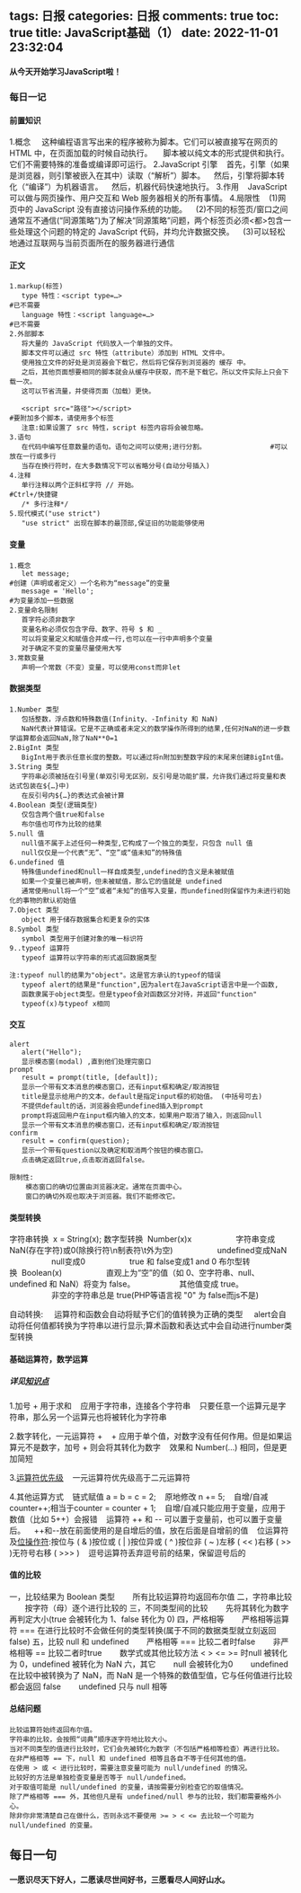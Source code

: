 tags: 日报
categories: 日报
comments: true
toc: true
title: JavaScript基础（1）
date: 2022-11-01 23:32:04
---

#### 从今天开始学习JavaScript啦！

### 每日一记
#### 前置知识
1.概念
&nbsp; &nbsp; 这种编程语言写出来的程序被称为脚本。它们可以被直接写在网页的 HTML 中，在页面加载的时候自动执行。
&nbsp; &nbsp; 脚本被以纯文本的形式提供和执行。它们不需要特殊的准备或编译即可运行。
2.JavaScript 引擎
&nbsp; &nbsp;首先，引擎（如果是浏览器，则引擎被嵌入在其中）读取（“解析”）脚本。
&nbsp; &nbsp;然后，引擎将脚本转化（“编译”）为机器语言。
&nbsp; &nbsp;然后，机器代码快速地执行。
3.作用
&nbsp; &nbsp;JavaScript 可以做与网页操作、用户交互和 Web 服务器相关的所有事情。
4.局限性
&nbsp; &nbsp;(1)网页中的 JavaScript 没有直接访问操作系统的功能。
&nbsp; &nbsp;(2)不同的标签页/窗口之间通常互不通信(“同源策略”)为了解决“同源策略”问题，两个标签页必须<都>包含一些处理这个问题的特定的 JavaScript 代码，并均允许数据交换。
&nbsp; &nbsp;(3)可以轻松地通过互联网与当前页面所在的服务器进行通信

#### 正文
```
1.markup(标签)
   type 特性：<script type=…>                                           #已不需要
   language 特性：<script language=…>                                   #已不需要
2.外部脚本
   将大量的 JavaScript 代码放入一个单独的文件。
   脚本文件可以通过 src 特性（attribute）添加到 HTML 文件中。
   使用独立文件的好处是浏览器会下载它，然后将它保存到浏览器的 缓存 中。
   之后，其他页面想要相同的脚本就会从缓存中获取，而不是下载它。所以文件实际上只会下载一次。
   这可以节省流量，并使得页面（加载）更快。

   <script src="路径"></script>                                        #要附加多个脚本，请使用多个标签
   注意:如果设置了 src 特性，script 标签内容将会被忽略。
3.语句
   在代码中编写任意数量的语句。语句之间可以使用;进行分割。                #可以放在一行或多行
   当存在换行符时，在大多数情况下可以省略分号(自动分号插入)
4.注释
   单行注释以两个正斜杠字符 // 开始。                                    #Ctrl+/快捷键
   /* 多行注释*/
5.现代模式("use strict")
   "use strict" 出现在脚本的最顶部,保证旧的功能能够使用
``` 

#### 变量
```
1.概念
   let message;                                                        #创建（声明或者定义）一个名称为“message”的变量
   message = 'Hello';                                                  #为变量添加一些数据
2.变量命名限制
   首字符必须非数字
   变量名称必须仅包含字母、数字、符号 $ 和 _
   可以将变量定义和赋值合并成一行,也可以在一行中声明多个变量
   对于确定不变的变量尽量使用大写
3.常数变量
   声明一个常数（不变）变量，可以使用const而非let
``` 

#### 数据类型
```
1.Number 类型
   包括整数，浮点数和特殊数值(Infinity、-Infinity 和 NaN)
   NaN代表计算错误。它是不正确或者未定义的数学操作所得到的结果,任何对NaN的进一步数学运算都会返回NaN,除了NaN**0=1
2.BigInt 类型
   BigInt用于表示任意长度的整数。可以通过将n附加到整数字段的末尾来创建BigInt值。
3.String 类型
   字符串必须被括在引号里(单双引号无区别，反引号是功能扩展，允许我们通过将变量和表达式包装在${…}中)
   在反引号内${…}的表达式会被计算
4.Boolean 类型(逻辑类型)
   仅包含两个值true和false
   布尔值也可作为比较的结果
5.null 值
   null值不属于上述任何一种类型,它构成了一个独立的类型，只包含 null 值
   null仅仅是一个代表“无”、“空”或“值未知”的特殊值
6.undefined 值
   特殊值undefined和null一样自成类型,undefined的含义是未被赋值
   如果一个变量已被声明，但未被赋值，那么它的值就是 undefined
   通常使用null将一个“空”或者“未知”的值写入变量，而undefined则保留作为未进行初始化的事物的默认初始值
7.Object 类型
   object 用于储存数据集合和更复杂的实体
8.Symbol 类型
   symbol 类型用于创建对象的唯一标识符
9..typeof 运算符
   typeof 运算符以字符串的形式返回数据类型

注:typeof null的结果为"object"。这是官方承认的typeof的错误
   typeof alert的结果是"function",因为alert在JavaScript语言中是一个函数,
   函数隶属于object类型。但是typeof会对函数区分对待，并返回"function"
   typeof(x)与typeof x相同
```

#### 交互
```
alert
   alert("Hello");
   显示模态窗(modal) ,直到他们处理完窗口
prompt
   result = prompt(title, [default]);
   显示一个带有文本消息的模态窗口，还有input框和确定/取消按钮
   title是显示给用户的文本，default是指定input框的初始值。 (中括号可去)
   不提供default的话，浏览器会把undefined插入到prompt
   prompt将返回用户在input框内输入的文本，如果用户取消了输入，则返回null
   显示一个带有文本消息的模态窗口，还有input框和确定/取消按钮
confirm
   result = confirm(question);
   显示一个带有question以及确定和取消两个按钮的模态窗口。
   点击确定返回true,点击取消返回false。

限制性:
    模态窗口的确切位置由浏览器决定。通常在页面中心。
    窗口的确切外观也取决于浏览器。我们不能修改它。
```

#### 类型转换
字符串转换&nbsp;&nbsp;x = String(x);
数字型转换&nbsp;&nbsp;Number(x)x
&nbsp;&nbsp;&nbsp;&nbsp;&nbsp;&nbsp;&nbsp;&nbsp;&nbsp;&nbsp;&nbsp;&nbsp;&nbsp;&nbsp;&nbsp;&nbsp;&nbsp;&nbsp;&nbsp;字符串变成NaN(存在字符)或0(除换行符\n制表符\t外为空)
&nbsp;&nbsp;&nbsp;&nbsp;&nbsp;&nbsp;&nbsp;&nbsp;&nbsp;&nbsp;&nbsp;&nbsp;&nbsp;&nbsp;&nbsp;&nbsp;&nbsp;&nbsp;&nbsp;undefined变成NaN
&nbsp;&nbsp;&nbsp;&nbsp;&nbsp;&nbsp;&nbsp;&nbsp;&nbsp;&nbsp;&nbsp;&nbsp;&nbsp;&nbsp;&nbsp;&nbsp;&nbsp;&nbsp;&nbsp;null变成0
&nbsp;&nbsp;&nbsp;&nbsp;&nbsp;&nbsp;&nbsp;&nbsp;&nbsp;&nbsp;&nbsp;&nbsp;&nbsp;&nbsp;&nbsp;&nbsp;&nbsp;&nbsp;&nbsp;true 和 false变成1 and 0
布尔型转换&nbsp;&nbsp;Boolean(x)
&nbsp;&nbsp;&nbsp;&nbsp;&nbsp;&nbsp;&nbsp;&nbsp;&nbsp;&nbsp;&nbsp;&nbsp;&nbsp;&nbsp;&nbsp;&nbsp;&nbsp;&nbsp;&nbsp;直观上为“空”的值（如 0、空字符串、null、undefined 和 NaN）将变为 false。
&nbsp;&nbsp;&nbsp;&nbsp;&nbsp;&nbsp;&nbsp;&nbsp;&nbsp;&nbsp;&nbsp;&nbsp;&nbsp;&nbsp;&nbsp;&nbsp;&nbsp;&nbsp;&nbsp;其他值变成 true。
&nbsp;&nbsp;&nbsp;&nbsp;&nbsp;&nbsp;&nbsp;&nbsp;&nbsp;&nbsp;&nbsp;&nbsp;&nbsp;&nbsp;&nbsp;&nbsp;&nbsp;&nbsp;&nbsp;非空的字符串总是 true(PHP等语言视 "0" 为 false而js不是)


自动转换:
&nbsp;&nbsp;&nbsp;&nbsp;运算符和函数会自动将赋予它们的值转换为正确的类型
&nbsp;&nbsp;&nbsp;&nbsp;alert会自动将任何值都转换为字符串以进行显示;算术函数和表达式中会自动进行number类型转换

#### 基础运算符，数学运算
##### 详见[知识点](https://zh.javascript.info/operators#yong-er-yuan-yun-suan-fu-lian-jie-zi-fu-chuan)
1.加号 + 用于求和
&nbsp;&nbsp;&nbsp;应用于字符串，连接各个字符串
&nbsp;&nbsp;&nbsp;只要任意一个运算元是字符串，那么另一个运算元也将被转化为字符串

2.数字转化，一元运算符 +
&nbsp;&nbsp;&nbsp;+ 应用于单个值，对数字没有任何作用。但是如果运算元不是数字，加号 + 则会将其转化为数字
&nbsp;&nbsp;&nbsp;效果和 Number(...) 相同，但是更加简短

3.[运算符优先级](https://developer.mozilla.org/en-US/docs/Web/JavaScript/Reference/Operators/Operator_Precedence)
&nbsp;&nbsp;&nbsp;一元运算符优先级高于二元运算符

4.其他运算方式
&nbsp;&nbsp;&nbsp;链式赋值 a = b = c = 2;
&nbsp;&nbsp;&nbsp;原地修改 n += 5;
&nbsp;&nbsp;&nbsp;自增/自减counter++;相当于counter = counter + 1;
&nbsp;&nbsp;&nbsp;自增/自减只能应用于变量，应用于数值（比如 5++）会报错
&nbsp;&nbsp;&nbsp;运算符 ++ 和 -- 可以置于变量前，也可以置于变量后。
&nbsp;&nbsp;&nbsp;++和--放在前面使用的是自增后的值，放在后面是自增前的值
&nbsp;&nbsp;&nbsp;位运算符及[位操作符](https://developer.mozilla.org/en-US/docs/Web/JavaScript/Guide/Expressions_and_Operators#bitwise_operators):按位与 ( & )按位或 ( | )按位异或 ( ^ )按位非 ( ~ )左移 ( << )右移 ( >> )无符号右移 ( >>> )
&nbsp;&nbsp;&nbsp;逗号运算符丢弃逗号前的结果，保留逗号后的

#### 值的比较
一，比较结果为 Boolean 类型
&nbsp;&nbsp;&nbsp;&nbsp;&nbsp;&nbsp;&nbsp;所有比较运算符均返回布尔值
二，字符串比较
&nbsp;&nbsp;&nbsp;&nbsp;&nbsp;&nbsp;&nbsp;按字符（母）逐个进行比较的
三，不同类型间的比较
&nbsp;&nbsp;&nbsp;&nbsp;&nbsp;&nbsp;&nbsp;先将其转化为数字再判定大小(true 会被转化为 1、false 转化为 0)
四，严格相等
&nbsp;&nbsp;&nbsp;&nbsp;&nbsp;&nbsp;&nbsp;严格相等运算符 === 在进行比较时不会做任何的类型转换(属于不同的数据类型就立刻返回 false)
五，比较 null 和 undefined
&nbsp;&nbsp;&nbsp;&nbsp;&nbsp;&nbsp;&nbsp;严格相等 === 比较二者时false
&nbsp;&nbsp;&nbsp;&nbsp;&nbsp;&nbsp;&nbsp;非严格相等 == 比较二者时true
&nbsp;&nbsp;&nbsp;&nbsp;&nbsp;&nbsp;&nbsp;数学式或其他比较方法 < > <= >= 时null 被转化为 0，undefined 被转化为 NaN
六，其它
&nbsp;&nbsp;&nbsp;&nbsp;&nbsp;&nbsp;&nbsp;null 会被转化为0
&nbsp;&nbsp;&nbsp;&nbsp;&nbsp;&nbsp;&nbsp;undefined 在比较中被转换为了 NaN，而 NaN 是一个特殊的数值型值，它与任何值进行比较都会返回 false
&nbsp;&nbsp;&nbsp;&nbsp;&nbsp;&nbsp;&nbsp;undefined 只与 null 相等

#### 总结问题
```
比较运算符始终返回布尔值。
字符串的比较，会按照“词典”顺序逐字符地比较大小。
当对不同类型的值进行比较时，它们会先被转化为数字（不包括严格相等检查）再进行比较。
在非严格相等 == 下，null 和 undefined 相等且各自不等于任何其他的值。
在使用 > 或 < 进行比较时，需要注意变量可能为 null/undefined 的情况。
比较好的方法是单独检查变量是否等于 null/undefined。
对于取值可能是 null/undefined 的变量，请按需要分别检查它的取值情况。
除了严格相等 === 外，其他但凡是有 undefined/null 参与的比较，我们都需要格外小心。
除非你非常清楚自己在做什么，否则永远不要使用 >= > < <= 去比较一个可能为 null/undefined 的变量。
```
## 每日一句
#### 一愿识尽天下好人，二愿读尽世间好书，三愿看尽人间好山水。